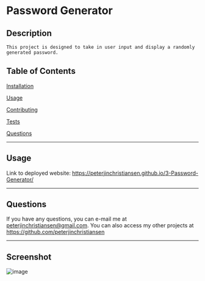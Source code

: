 # Password Generator
  
## Description
  
    This project is designed to take in user input and display a randomly generated password.
  
## Table of Contents
  
[Installation](#installation)
  
[Usage](#usage)
  
[Contributing](#contributing)
  
[Tests](#tests)
  
[Questions](#questions)

---
  
## Usage
  
Link to deployed website: https://peterjinchristiansen.github.io/3-Password-Generator/
  
---
  
## Questions
  
If you have any questions, you can e-mail me at peterjinchristiansen@gmail.com.
You can also access my other projects at https://github.com/peterjinchristiansen
  
---

## Screenshot

![image](https://user-images.githubusercontent.com/82626937/135532539-53685866-af8d-4ee8-bcd9-5b49e5286de7.png)
